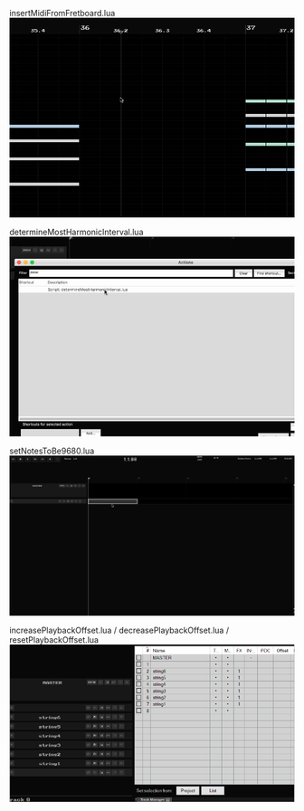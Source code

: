 
insertMidiFromFretboard.lua
![insertMidiFromFretboard](insertMidiFromFretboard.gif)

determineMostHarmonicInterval.lua
![determineMostHarmonicInterval](determineMostHarmonicInterval.gif)

setNotesToBe9680.lua
![setNotesToBe9680](setNotesToBe9680.gif)

increasePlaybackOffset.lua / decreasePlaybackOffset.lua / resetPlaybackOffset.lua
![playbackOffsetStrumming](playbackOffsetStrumming/playbackOffsetStrumming.gif)
